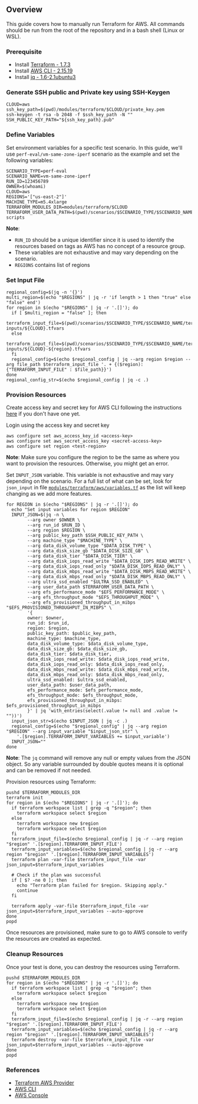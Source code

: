 ## Overview

This guide covers how to manually run Terraform for AWS. All commands should be run from the root of the repository and in a bash shell (Linux or WSL).

### Prerequisite

* Install [Terraform - 1.7.3](https://developer.hashicorp.com/terraform/tutorials/azure-get-started/install-cli)
* Install [AWS CLI - 2.15.19](https://docs.aws.amazon.com/cli/latest/userguide/install-cliv2-linux.html)
* Install [jq - 1.6-2.1ubuntu3](https://stedolan.github.io/jq/download/)

### Generate SSH public and Private key using SSH-Keygen
```
CLOUD=aws
ssh_key_path=$(pwd)/modules/terraform/$CLOUD/private_key.pem
ssh-keygen -t rsa -b 2048 -f $ssh_key_path -N ""
SSH_PUBLIC_KEY_PATH="${ssh_key_path}.pub"
```

### Define Variables

Set environment variables for a specific test scenario. In this guide, we'll use `perf-eval/vm-same-zone-iperf` scenario as the example and set the following variables:

```
SCENARIO_TYPE=perf-eval
SCENARIO_NAME=vm-same-zone-iperf
RUN_ID=123456789
OWNER=$(whoami)
CLOUD=aws
REGIONS='["us-east-2"]' 
MACHINE_TYPE=m5.4xlarge
TERRAFORM_MODULES_DIR=modules/terraform/$CLOUD
TERRAFORM_USER_DATA_PATH=$(pwd)/scenarios/$SCENARIO_TYPE/$SCENARIO_NAME/bash-scripts
```

**Note**:
* `RUN_ID` should be a unique identifier since it is used to identify the resources based on tags as AWS has no concept of a resource group.
* These variables are not exhaustive and may vary depending on the scenario.
* `REGIONS` contains list of regions

### Set Input File
```
regional_config=$(jq -n '{}')
multi_region=$(echo "$REGIONS" | jq -r 'if length > 1 then "true" else "false" end')
for region in $(echo "$REGIONS" | jq -r '.[]'); do
  if [ $multi_region = "false" ]; then
    terraform_input_file=$(pwd)/scenarios/$SCENARIO_TYPE/$SCENARIO_NAME/terraform-inputs/${CLOUD}.tfvars
  else
    terraform_input_file=$(pwd)/scenarios/$SCENARIO_TYPE/$SCENARIO_NAME/terraform-inputs/${CLOUD}-${region}.tfvars
  fi
  regional_config=$(echo $regional_config | jq --arg region $region --arg file_path $terraform_input_file '. + {($region): {"TERRAFORM_INPUT_FILE" : $file_path}}')
done
regional_config_str=$(echo $regional_config | jq -c .)
```

### Provision Resources

Create access key and secret key for AWS CLI following the instructions [here](https://docs.aws.amazon.com/IAM/latest/UserGuide/id_credentials_access-keys.html#Using_CreateAccessKey) if you don't have one yet.

Login using the access key and secret key
```
aws configure set aws_access_key_id <access-key>
aws configure set aws_secret_access_key <secret-access-key>
aws configure set region <test-region>
```

**Note**: Make sure you configure the region to be the same as where you want to provision the resources. Otherwise, you might get an error.

Set `INPUT_JSON` variable. This variable is not exhaustive and may vary depending on the scenario. For a full list of what can be set, look for `json_input` in file [`modules/terraform/aws/variables.tf`](../../../modules/terraform/aws/variables.tf) as the list will keep changing as we add more features.

```
for REGION in $(echo "$REGIONS" | jq -r '.[]'); do
  echo "Set input variables for region $REGION"
  INPUT_JSON=$(jq -n \
        --arg owner $OWNER \
        --arg run_id $RUN_ID \
        --arg region $REGION \
        --arg public_key_path $SSH_PUBLIC_KEY_PATH \
        --arg machine_type "$MACHINE_TYPE" \
        --arg data_disk_volume_type "$DATA_DISK_TYPE" \
        --arg data_disk_size_gb "$DATA_DISK_SIZE_GB" \
        --arg data_disk_tier "$DATA_DISK_TIER" \
        --arg data_disk_iops_read_write "$DATA_DISK_IOPS_READ_WRITE" \
        --arg data_disk_iops_read_only "$DATA_DISK_IOPS_READ_ONLY" \
        --arg data_disk_mbps_read_write "$DATA_DISK_MBPS_READ_WRITE" \
        --arg data_disk_mbps_read_only "$DATA_DISK_MBPS_READ_ONLY" \
        --arg ultra_ssd_enabled "$ULTRA_SSD_ENABLED" \
        --arg user_data_path $TERRAFORM_USER_DATA_PATH \
        --arg efs_performance_mode "$EFS_PERFORMANCE_MODE" \
        --arg efs_throughput_mode "$EFS_THROUGHPUT_MODE" \
        --arg efs_provisioned_throughput_in_mibps "$EFS_PROVISIONED_THROUGHPUT_IN_MIBPS" \
        '{
        owner: $owner,
        run_id: $run_id,
        region: $region,
        public_key_path: $public_key_path,
        machine_type: $machine_type,
        data_disk_volume_type: $data_disk_volume_type,
        data_disk_size_gb: $data_disk_size_gb,
        data_disk_tier: $data_disk_tier,
        data_disk_iops_read_write: $data_disk_iops_read_write,
        data_disk_iops_read_only: $data_disk_iops_read_only,
        data_disk_mbps_read_write: $data_disk_mbps_read_write,
        data_disk_mbps_read_only: $data_disk_mbps_read_only,
        ultra_ssd_enabled: $ultra_ssd_enabled,
        user_data_path: $user_data_path,
        efs_performance_mode: $efs_performance_mode,
        efs_throughput_mode: $efs_throughput_mode,
        efs_provisioned_throughput_in_mibps: $efs_provisioned_throughput_in_mibps
        }' | jq 'with_entries(select(.value != null and .value != ""))')
  input_json_str=$(echo $INPUT_JSON | jq -c .)
  regional_config=$(echo "$regional_config" | jq --arg region "$REGION" --arg input_variable "$input_json_str" \
    '.[$region].TERRAFORM_INPUT_VARIABLES += $input_variable')
  INPUT_JSON=""
done
```

**Note**: The `jq` command will remove any null or empty values from the JSON object. So any variable surrounded by double quotes means it is optional and can be removed if not needed.

Provision resources using Terraform:
```
pushd $TERRAFORM_MODULES_DIR
terraform init
for region in $(echo "$REGIONS" | jq -r '.[]'); do
  if terraform workspace list | grep -q "$region"; then
    terraform workspace select $region
  else
    terraform workspace new $region
    terraform workspace select $region
  fi
  terraform_input_file=$(echo $regional_config | jq -r --arg region "$region" '.[$region].TERRAFORM_INPUT_FILE')
  terraform_input_variables=$(echo $regional_config | jq -r --arg region "$region" '.[$region].TERRAFORM_INPUT_VARIABLES')
  terraform plan -var-file $terraform_input_file -var json_input=$terraform_input_variables
  
  # Check if the plan was successful
  if [ $? -ne 0 ]; then
    echo "Terraform plan failed for $region. Skipping apply."
    continue
  fi
  
  terraform apply -var-file $terraform_input_file -var json_input=$terraform_input_variables --auto-approve
done
popd
```

Once resources are provisioned, make sure to go to AWS console to verify the resources are created as expected.

### Cleanup Resources

Once your test is done, you can destroy the resources using Terraform.
```
pushd $TERRAFORM_MODULES_DIR
for region in $(echo "$REGIONS" | jq -r '.[]'); do
  if terraform workspace list | grep -q "$region"; then
    terraform workspace select $region
  else
    terraform workspace new $region
    terraform workspace select $region
  fi
  terraform_input_file=$(echo $regional_config | jq -r --arg region "$region" '.[$region].TERRAFORM_INPUT_FILE')
  terraform_input_variables=$(echo $regional_config | jq -r --arg region "$region" '.[$region].TERRAFORM_INPUT_VARIABLES')
  terraform destroy -var-file $terraform_input_file -var json_input=$terraform_input_variables --auto-approve
done
popd
```

### References
- [Terraform AWS Provider](https://www.terraform.io/docs/providers/aws/index.html)
- [AWS CLI](https://docs.aws.amazon.com/cli/latest/)
- [AWS Console](https://aws.amazon.com/console/)

